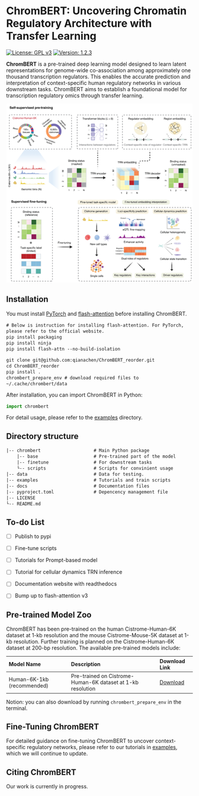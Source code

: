 # ChromBERT: Uncovering Chromatin Regulatory Architecture with Transfer Learning

[![License: GPL v3](https://img.shields.io/badge/License-GPLv3-blue.svg)](https://www.gnu.org/licenses/gpl-3.0)
[![Version: 1.2.3](https://img.shields.io/badge/Version-1.2.3-brightgreen.svg)](https://www.gnu.org/licenses/gpl-3.0)

**ChromBERT** is a pre-trained deep learning model designed to learn latent representations for genome-wide co-association among approximately one thousand transcription regulators. This enables the accurate prediction and interpretation of context-specific human regulatory networks in various downstream tasks. ChromBERT aims to establish a foundational model for transcription regulatory omics through transfer learning.

![ChromBERT Framework](docs/_static/ChromBERT_framework.png "Framework")


## Installation
You must install [PyTorch](https://pytorch.org/get-started/locally/) and [flash-attention](https://github.com/Dao-AILab/flash-attention) before installing ChromBERT. 
```shell
# Below is instruction for installing flash-attention. For PyTorch, please refer to the official website.
pip install packaging
pip install ninja
pip install flash-attn --no-build-isolation
```
<!-- ChromBERT is being developed into a Python package and will be released soon. -->
```shell
git clone git@github.com:qianachen/ChromBERT_reorder.git
cd ChromBERT_reorder
pip install .
chrombert_prepare_env # download required files to ~/.cache/chrombert/data
```

After installation, you can import ChromBERT in Python:
```python
import chrombert
```
For detail usage, please refer to the [examples](examples) directory.


## Directory structure
```
|-- chrombert                    # Main Python package
    |-- base                     # Pre-trained part of the model
    |-- finetune                 # For downstream tasks
    └-- scripts                  # Scripts for convinient usage 
|-- data                         # Data for testing.
|-- examples                     # Tutorials and train scripts
|-- docs                         # Documentation files
|-- pyproject.toml               # Depencency management file
|-- LICENSE
└-- README.md
```

## To-do List
- [ ] Publish to pypi
- [ ] Fine-tune scripts 
- [ ] Tutorials for Prompt-based model 
- [ ] Tutorial for cellular dynamics TRN inference
- [ ] Documentation website with readthedocs 
- [ ] Bump up to flash-attention v3


## Pre-trained Model Zoo

ChromBERT has been pre-trained on the human Cistrome-Human-6K dataset at 1-kb resolution and the mouse Cistrome-Mouse-5K dataset at 1-kb resolution. Further training is planned on the Cistrome-Human-6K dataset at 200-bp resolution. The available pre-trained models include:

| Model Name                | Description                                              | Download Link                                                                                     |
| :------------------------ | :------------------------------------------------------- | :------------------------------------------------------------------------------------------------ |
| Human-6K-1kb (recommended) | Pre-trained on Cistrome-Human-6K dataset at 1-kb resolution | [Download](https://huggingface.co/datasets/TongjiZhanglab/chrombert) |

Notion: you can also download by running `chrombert_prepare_env` in the terminal.

## Fine-Tuning ChromBERT

For detailed guidance on fine-tuning ChromBERT to uncover context-specific regulatory networks, please refer to our tutorials in [examples](examples), which we will continue to update.

## Citing ChromBERT

Our work is currently in progress.